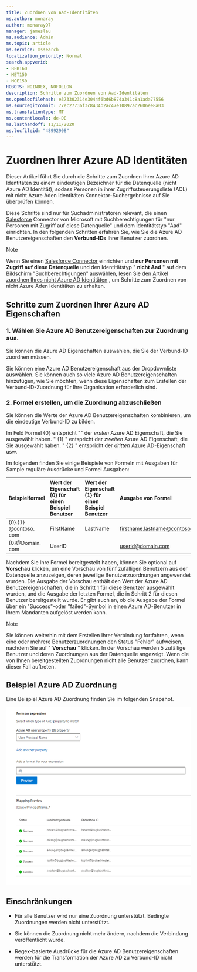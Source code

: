 ```yaml
---
title: Zuordnen von Aad-Identitäten
ms.author: monaray
author: monaray97
manager: jameslau
ms.audience: Admin
ms.topic: article
ms.service: mssearch
localization_priority: Normal
search.appverid:
- BFB160
- MET150
- MOE150
ROBOTS: NOINDEX, NOFOLLOW
description: Schritte zum Zuordnen von Aad-Identitäten
ms.openlocfilehash: e373302314e3044f6bd6b874a341c8a1ada77556
ms.sourcegitcommit: 77ec27736f3c8434b2ac47e10897ac2606ee8a03
ms.translationtype: MT
ms.contentlocale: de-DE
ms.lasthandoff: 11/11/2020
ms.locfileid: "48992908"
---
```

# <a name="map-your-azure-ad-identities"></a>Zuordnen Ihrer Azure AD Identitäten  

Dieser Artikel führt Sie durch die Schritte zum Zuordnen Ihrer Azure AD Identitäten zu einem eindeutigen Bezeichner für die Datenquelle (nicht Azure AD Identität), sodass Personen in ihrer Zugriffssteuerungsliste (ACL) mit nicht Azure Aden Identitäten Konnektor-Suchergebnisse auf Sie überprüfen können.

Diese Schritte sind nur für Suchadministratoren relevant, die einen [Salesforce](salesforce-connector.md) Connector von Microsoft mit Suchberechtigungen für "nur Personen mit Zugriff auf diese Datenquelle" und dem Identitätstyp "Aad" einrichten. In den folgenden Schritten erfahren Sie, wie Sie die Azure AD Benutzereigenschaften den **Verbund-IDs** Ihrer Benutzer zuordnen.

>[!NOTE]
>Wenn Sie einen [Salesforce Connector](salesforce-connector.md) einrichten und **nur Personen mit Zugriff auf diese Datenquelle** und den Identitätstyp " **nicht Aad** " auf dem Bildschirm "Suchberechtigungen" auswählen, lesen Sie den Artikel [zuordnen Ihres nicht Azure AD Identitäten](map-non-aad.md) , um Schritte zum Zuordnen von nicht Azure Aden Identitäten zu erhalten.  

## <a name="steps-for-mapping-your-azure-ad-properties"></a>Schritte zum Zuordnen Ihrer Azure AD Eigenschaften

### <a name="1-select-azure-ad-user-properties-to-map"></a>1. Wählen Sie Azure AD Benutzereigenschaften zur Zuordnung aus.

Sie können die Azure AD Eigenschaften auswählen, die Sie der Verbund-ID zuordnen müssen.

Sie können eine Azure AD Benutzereigenschaft aus der Dropdownliste auswählen. Sie können auch so viele Azure AD Benutzereigenschaften hinzufügen, wie Sie möchten, wenn diese Eigenschaften zum Erstellen der Verbund-ID-Zuordnung für Ihre Organisation erforderlich sind.

### <a name="2-create-formula-to-complete-mapping"></a>2. Formel erstellen, um die Zuordnung abzuschließen

Sie können die Werte der Azure AD Benutzereigenschaften kombinieren, um die eindeutige Verbund-ID zu bilden.

Im Feld Formel {0} entspricht "" der *ersten* Azure AD Eigenschaft, die Sie ausgewählt haben. " {1} " entspricht der *zweiten* Azure AD Eigenschaft, die Sie ausgewählt haben. " {2} " entspricht der *dritten* Azure AD-Eigenschaft usw.  

Im folgenden finden Sie einige Beispiele von Formeln mit Ausgaben für Sample reguläre Ausdrücke und Formel Ausgaben:

| Beispielformel                  | Wert der Eigenschaft {0} für einen Beispiel Benutzer                 | Wert der Eigenschaft {1} für einen Beispiel Benutzer           | Ausgabe von Formel                  |
| :------------------- | :------------------- |:---------------|:---------------|
| {0}.{1} @contoso. com  | FirstName | LastName |firstname.lastname@contoso.com
| {0}@Domain. com                 | UserID                 |             |userid@domain.com

Nachdem Sie Ihre Formel bereitgestellt haben, können Sie optional auf **Vorschau** klicken, um eine Vorschau von fünf zufälligen Benutzern aus der Datenquelle anzuzeigen, deren jeweilige Benutzerzuordnungen angewendet wurden. Die Ausgabe der Vorschau enthält den Wert der Azure AD Benutzereigenschaften, die in Schritt 1 für diese Benutzer ausgewählt wurden, und die Ausgabe der letzten Formel, die in Schritt 2 für diesen Benutzer bereitgestellt wurde. Er gibt auch an, ob die Ausgabe der Formel über ein "Success"-oder "failed"-Symbol in einen Azure AD-Benutzer in Ihrem Mandanten aufgelöst werden kann.  

>[!NOTE]
>Sie können weiterhin mit dem Erstellen Ihrer Verbindung fortfahren, wenn eine oder mehrere Benutzerzuordnungen den Status "Fehler" aufweisen, nachdem Sie auf " **Vorschau** " klicken. In der Vorschau werden 5 zufällige Benutzer und deren Zuordnungen aus der Datenquelle angezeigt. Wenn die von Ihnen bereitgestellten Zuordnungen nicht alle Benutzer zuordnen, kann dieser Fall auftreten.

## <a name="sample-azure-ad-mapping"></a>Beispiel Azure AD Zuordnung

Eine Beispiel Azure AD Zuordnung finden Sie im folgenden Snapshot.

![Beispiel-Momentaufnahme des Ausfüllens der Seite "Azure AD Zuordnung"](media/aad-mapping.png)

## <a name="limitations"></a>Einschränkungen  

- Für alle Benutzer wird nur eine Zuordnung unterstützt. Bedingte Zuordnungen werden nicht unterstützt.  

- Sie können die Zuordnung nicht mehr ändern, nachdem die Verbindung veröffentlicht wurde.  

- Regex-basierte Ausdrücke für die Azure AD Benutzereigenschaften werden für die Transformation der Azure AD zu Verbund-ID nicht unterstützt.